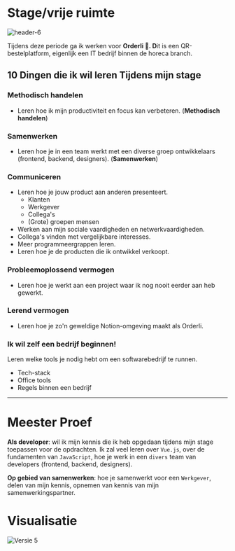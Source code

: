 # Stage/vrije ruimte

![header-6](https://user-images.githubusercontent.com/70703948/236922387-623721ca-282a-4e3c-8e75-57834fad85a9.png)


Tijdens deze periode ga ik werken voor **Orderli 🎉. D**it is een QR-bestelplatform, eigenlijk een IT bedrijf binnen de horeca branch.

## 10 Dingen die ik wil leren Tijdens mijn stage

### **Methodisch handelen**

- Leren hoe ik mijn productiviteit en focus kan verbeteren. (**Methodisch handelen**)

### **Samenwerken**

- Leren hoe je in een team werkt met een diverse groep ontwikkelaars (frontend, backend, designers). (**Samenwerken**)

### **Communiceren**

- Leren hoe je jouw product aan anderen presenteert.
    - Klanten
    - Werkgever
    - Collega's
    - (Grote) groepen mensen
- Werken aan mijn sociale vaardigheden en netwerkvaardigheden.
- Collega's vinden met vergelijkbare interesses.
- Meer programmeergrappen leren.
- Leren hoe je de producten die ik ontwikkel verkoopt.

### **Probleemoplossend vermogen**

- Leren hoe je werkt aan een project waar ik nog nooit eerder aan heb gewerkt.

### **Lerend vermogen**

- Leren hoe je zo'n geweldige Notion-omgeving maakt als Orderli. 

### ************************************Ik wil zelf een bedrijf beginnen!************************************

Leren welke tools je nodig hebt om een softwarebedrijf te runnen. 

- Tech-stack
- Office tools
- Regels binnen een bedrijf

---

# Meester Proef

**Als developer**: wil ik mijn kennis die ik heb opgedaan tijdens mijn stage toepassen voor de opdrachten. Ik zal veel leren over `Vue.js`, over de fundamenten van `JavaScript`, hoe je werk in een `divers` team van developers (frontend, backend, designers).

**Op gebied van samenwerken**: hoe je samenwerkt voor een `Werkgever`, delen van mijn kennis, opnemen van kennis van mijn samenwerkingspartner.

# Visualisatie
![Versie 5](https://user-images.githubusercontent.com/70703948/236922452-b2fe7f24-651f-46a1-b281-a07593c799ee.png)
